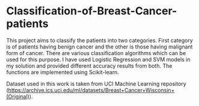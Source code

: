# Classification-of-Breast-Cancer-patients

This project aims to classify the patients into two categories. First category is of patients having benign cancer and the other is those having malignant form of cancer. There are various classification algorithms which can be used for this purpose. I have used Logistic Regression and SVM models in my solution and provided different accuracy results from both. The functions are implemented using Scikit-learn.

Dataset used in this work is taken from UCI Machine Learning repository (https://archive.ics.uci.edu/ml/datasets/Breast+Cancer+Wisconsin+(Original)).
